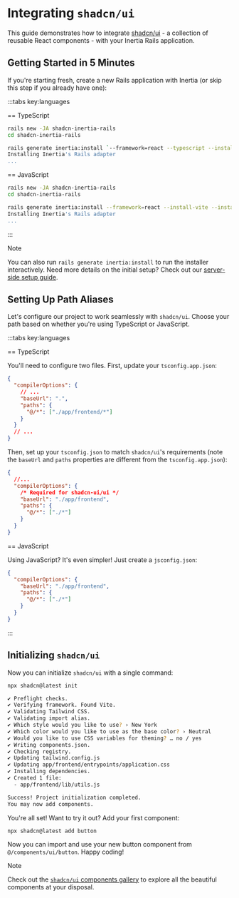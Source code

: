 # Integrating `shadcn/ui`

This guide demonstrates how to integrate [shadcn/ui](https://ui.shadcn.com) - a collection of reusable React components - with your Inertia Rails application.

## Getting Started in 5 Minutes

If you're starting fresh, create a new Rails application with Inertia (or skip this step if you already have one):

:::tabs key:languages

== TypeScript

```bash
rails new -JA shadcn-inertia-rails
cd shadcn-inertia-rails

rails generate inertia:install `--framework=react --typescript --install-vite --install-tailwind --no-interactive`
Installing Inertia's Rails adapter
...
```

== JavaScript

```bash
rails new -JA shadcn-inertia-rails
cd shadcn-inertia-rails

rails generate inertia:install --framework=react --install-vite --install-tailwind --no-interactive
Installing Inertia's Rails adapter
...
```

:::

> [!NOTE]
> You can also run `rails generate inertia:install` to run the installer interactively.
> Need more details on the initial setup? Check out our [server-side setup guide](/guide/server-side-setup.md).

## Setting Up Path Aliases

Let's configure our project to work seamlessly with `shadcn/ui`. Choose your path based on whether you're using TypeScript or JavaScript.

:::tabs key:languages

== TypeScript

You'll need to configure two files. First, update your `tsconfig.app.json`:

```json lines
{
  "compilerOptions": {
    // ...
    "baseUrl": ".",
    "paths": {
      "@/*": ["./app/frontend/*"]
    }
  }
  // ...
}
```

Then, set up your `tsconfig.json` to match `shadcn/ui`'s requirements (note the `baseUrl` and `paths` properties are different from the `tsconfig.app.json`):

```json lines
{
  //...
  "compilerOptions": {
    /* Required for shadcn-ui/ui */
    "baseUrl": "./app/frontend",
    "paths": {
      "@/*": ["./*"]
    }
  }
}
```

== JavaScript

Using JavaScript? It's even simpler! Just create a `jsconfig.json`:

```json
{
  "compilerOptions": {
    "baseUrl": "./app/frontend",
    "paths": {
      "@/*": ["./*"]
    }
  }
}
```

:::

## Initializing `shadcn/ui`

Now you can initialize `shadcn/ui` with a single command:

```bash
npx shadcn@latest init

✔ Preflight checks.
✔ Verifying framework. Found Vite.
✔ Validating Tailwind CSS.
✔ Validating import alias.
✔ Which style would you like to use? › New York
✔ Which color would you like to use as the base color? › Neutral
✔ Would you like to use CSS variables for theming? … no / yes
✔ Writing components.json.
✔ Checking registry.
✔ Updating tailwind.config.js
✔ Updating app/frontend/entrypoints/application.css
✔ Installing dependencies.
✔ Created 1 file:
  - app/frontend/lib/utils.js

Success! Project initialization completed.
You may now add components.
```

You're all set! Want to try it out? Add your first component:

```shell
npx shadcn@latest add button
```

Now you can import and use your new button component from `@/components/ui/button`. Happy coding!

> [!NOTE]
> Check out the [`shadcn/ui` components gallery](https://ui.shadcn.com/docs/components/accordion) to explore all the beautiful components at your disposal.
